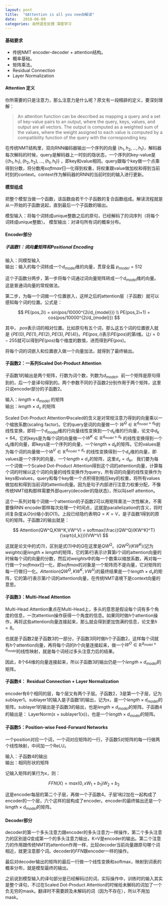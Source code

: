 ```yaml
---
layout: post
title:  "《Attention is all you need》解读"
date:   2018-06-09
categories: 自然语言处理 深度学习
---
```


#### 基础要求

- 传统NMT encoder-decoder + attention结构。
- 概率基础。
- 矩阵乘法。
- Residual Connection
- Layer Normalization



#### Attention 定义
你所需要的只是注意力，那么注意力是什么呢？原文有一段精辟的定义，要深刻理解：
>An attention function can be described as mapping a query and a set of key-value pairs to an output, where the query, keys, values, and output are all vectors. The output is computed as a weighted sum of the values, where the weight assigned to each value is computed by a compatibility function of the query with the corresponding key.

在传统NMT结构里，双向RNN编码器输出一个序列的向量 $\{h_1,h_2,...,h_t\}$，解码器每次解码的时候，query是解码器上一时刻的隐状态，一个序列的key-value是 $\{(h_1,h_1),(h_2,h_2),...,(h_t,h_t)\}$ ，即key和value相同。query跟每个key做一个点乘得到分数，将分数用$softmax$归一化得到权重，将权重跟value做加权和得到当前时刻的context。context作为解码器的RNN的当前时刻的输入进行更新。

#### 模型组成
把整个模型当做一个函数，该函数由若干个子函数的复合函数组成。解读流程就是从一开始的子函数说起，直到最后一个子函数的输出。


模型输入：将每个词转成unique整数之后的原句，已经解码了的词序列（将每个词转成unique整数）。
模型输出：对译句所有词的概率分布。

#### Encoder部分
##### 子函数1：词向量矩阵和Positional Encoding
输入：同模型输入 
<br>
输出：输入的每个词转成一个$d_{model}$维的向量，贯穿全篇 $p_{model} = 512$

这个子函数分两步，第一步将每个词通过词向量矩阵转成一个$d_{model}$维的向量。这是普通词向量的常规做法。

第二步，为每一个词做一个位置嵌入，这样之后的attention层（子函数）就可以感知每个词的位置。公式是：

$$
PE(pos,2i) = sin(pos/10000^{2i/d_{model}}) \\
PE(pos,2i+1) = cos(pos/10000^{2i/d_{model}})
$$

其中， $pos$表示词的相对位置。比如原句有五个词，那么这五个词的位置嵌入就是 $\{PE(0),PE(1),PE(2),PE(3),PE(4)\}$。$PE(pos,i)$表示$PE(pos)$的第$i$维。让$i=0-255$就可以得到$PE(pos)$每个维度的数值，进而得到$PE(pos)$。

将每个词的词嵌入和位置嵌入做一个向量加法，就得到了最终输出。

#### 子函数2：一系列Scaled Dot-Product Attention
子函数1的输出是两个矩阵，行数为词个数，列数为$d_{model}$。前一个矩阵是原句得到的，后一个是译句得到的。两个参数不同的子函数2分别作用于两个矩阵，这里只说encoder部分的子函数2。

输入：$length \times d_{model}$ 的矩阵
<br>
输出：$length \times d_{v}$ 的矩阵

Scaled Dot-Product Attention中scaled的含义是对常规注意力得到的向量乘以一个缩放系数(scaling factor)。它的query是词的向量做一个 $W^Q \in \mathbb{R}^{d_{model} \times d_k}$的线性变换，即将一个$d_{model}$维的行向量线性变换到一个$d_k$维的行向量，论文中$d_k = 64$。它的keys是为每个词的向量做一个$W^K \in \mathbb{R}^{d_{model} \times d_k}$ 的线性变换得到一个$d_k$维的向量，即keys是一个序列的向量，一个$length \times d_k$的矩阵。它的values是为每个词的向量做一个$W^V \in \mathbb{R}^{d_{model} \times d_v}$ 的线性变换得到一个$d_v$维的向量，即values是一个序列的向量，一个$length \times d_v$的矩阵，这里$d_v = d_k$。
我们要为每一个词做一个Scaled Dot-Product Attention得到这个词的attention向量，计算每个词的时候以这个词的向量的线性变换作为query，所有词的向量的线性变换作为keys和values，query和每个key做一个点积得到相应key的权重，将所有values做加权和得到当前词的attentio向量。因为是句子内部进行注意力权重分配，不像传统NMT结构那样需要外部query(decoder的隐状态)，所以叫self attention。

这个一系列对每个词做一个attention的子函数2可以用矩阵乘法一次性解决，不需要像RNN encoder那样每次处理一个时间点，这就是parallelization的含义，将时间复杂度从$O(n)$缩小到$O(1)$。上段已经隐约表明$Q = K = V$，是子函数1得到的原句的矩阵。子函数2的输出就是：

$$
Attention(QW^Q,KW^K,VW^V) = softmax(\frac{(QW^Q)(KW^K)^T}{\sqrt{d_k}})(VW^V)
$$

这就是论文中的式$(1)$，区别是式$(1)$中的$Q$在这里是$QW^Q$。$(QW^Q)(KW^K)$(记为$weights$)是$length \times length$的矩阵，它的第$i$行表示计算第$i$个词的attention向量的时候每个词的向量的分数，然后对$weights$中的每一个数乘以缩放系数，再对每一行做一个$softmax$归一化，即$softmax$的对象是一个矩阵而不是向量，它对矩阵的每一行做归一化。$Attention(QW^Q,KW^K,VW^V)$的最终结果是一个$length \times d_v$的矩阵，它的第$i$行表示第$i$个词的attention向量，在传统NMT语境下是context向量的意思。





#### 子函数3：Multi-Head Attention
Multi-Head Attention重点在Multi-Head上，多头的意思是假设每个词有多个角度的信息，一次attention操作获得一个角度的信息。如果同时做$h$个attention操作，再将这些attention向量连接起来，那么就会得到更加饱满的信息，论文里$h=8$。

也就是子函数2是子函数3的一部分，子函数3同时做$h$个子函数2，这样每个词就有$h$个attention向量，再将每个词的$h$个向量连接起来，做一个$W^O \in \mathbb{R}^{d_{model} \times d_{model}}$的线性映射，就是每个词经过多头注意力后的结果。

因此，$8$个$64$维的向量连接起来，所以子函数3的输出仍是一个$length \times d_{model}$的矩阵。


#### 子函数4： Residual Connection + Layer Normalization
encoder有6个相同的层，每个层又有两个子层。子函数2，3是第一个子层，记为sublayer1。sublayer1的输入是子函数1的输出，记为x，是一个$length \times d_{model}$的矩阵。sublayer1的输出是子函数3的输出，也是$length \times d_{model}$的矩阵。子函数4的输出是：
LayerNorm(x + sublayer1(x))，也是一个$length \times d_{model}$的矩阵。

#### 子函数5：Position-wise Feed-Forward Networks
一个position对应一个词，一个词对应矩阵的一行，子函数5对矩阵的每一行做两个线性映射，中间加一个ReLU。

输入：子函数4的输出
<br>
输出：相同形状的矩阵

记输入矩阵的某行为x，则：

$$
FFN(X)= max(0,xW_1 + b_1)W_2 + b_2
$$

这是encoder每层的第二个子层，再做一个子函数4。子层1和2加在一起构成了encoder的一个层，六个这样的层构成了encoder。encoder的最终输出还是一个$length \times d_{model}$的矩阵。

#### Decoder部分
decoder的第一个多头注意力跟encoder的多头注意力一样操作，第二个多头注意力的区别是$Q$变成第一个的多头注意力输出，K=V是encoder的输出。第二个注意力的作用跟传统NMT的attention作用一样，比较decoder当前向量跟原句哪个词相近，就更注意那个词。decoder的$FFN$跟encoder一样的操作。

最后对decoder输出的矩阵的最后一行做一个线性变换和softmax，映射到词表的概率分布，就是模型最终的输出。

之前说到模型输入的译句部分是已经解码过的词，实际操作中，训练时的输入其实是整个译句，不过在Scaled Dot-Product Attention的时候给未解码的词加了一个负无穷的mask。翻译时不需要顾及未解码的词（因为不存在），所以不用加mask。




